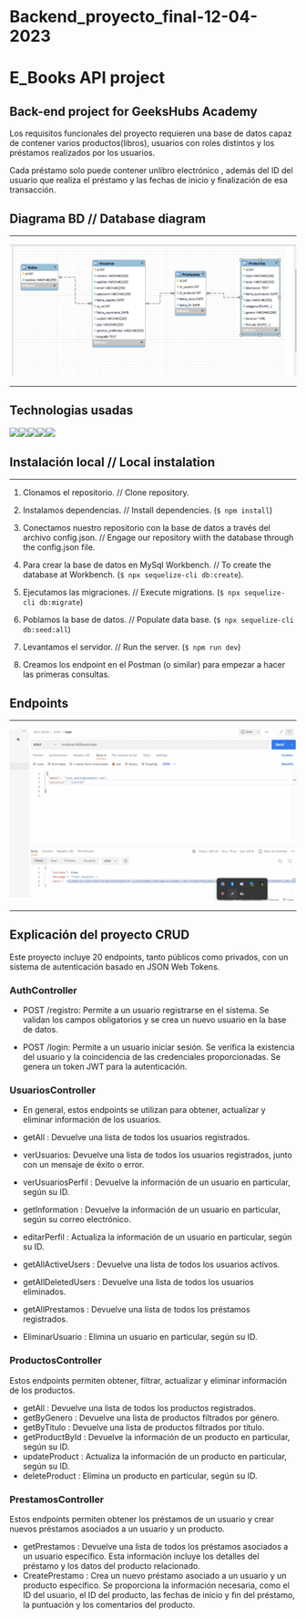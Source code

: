 # Backend_proyecto_final-12-04-2023

# E_Books API project

## Back-end project for GeeksHubs Academy


Los requisitos funcionales del proyecto requieren una base de datos capaz de contener varios productos(libros), usuarios con roles distintos y los préstamos realizados por los usuarios.

Cada préstamo solo puede contener unlibro electrónico , además del ID del usuario que realiza el préstamo y las fechas de inicio y finalización de esa transacción.

 ## Diagrama BD // Database diagram

---

!['imagen-db'](/images/Screenshot_129.png)

---

## Technologias usadas

<img src="https://upload.wikimedia.org/wikipedia/commons/6/6a/JavaScript-logo.png" height="120"/><img src="https://miro.medium.com/max/560/1*hAAm71eC0mIg3RIA6S4-DQ.png" height="120"/><img src="https://thumbs.dreamstime.com/b/icono-logo-design-ui-o-ux-app-de-la-base-de-datos-sql-96841969.jpg" height="120"/><img src="https://cdn.buttercms.com/4XpulFfySpWyYTXuaVL2" height="100"/><img src="https://seeklogo.com/images/S/sequelize-logo-9A5075DB9F-seeklogo.com.png" height="120"/>

## Instalación local // Local instalation

---

1. Clonamos el repositorio. // Clone repository.
2. Instalamos dependencias. // Install dependencies. (` $ npm install `)
3. Conectamos nuestro repositorio con la base de datos a través del archivo config.json. // Engage our repository wiith the database through the config.json file.
4. Para crear la base de datos en MySql Workbench. // To create the database at Workbench. (``` $ npx sequelize-cli db:create ```).
5. Ejecutamos las migraciones. // Execute migrations. (``` $ npx sequelize-cli db:migrate ```) 
6. Poblamos la base de datos. // Populate data base. (``` $ npx sequelize-cli db:seed:all ```) 
7. Levantamos el servidor. // Run the server. (``` $ npm run dev ```)

8. Creamos los endpoint en el Postman (o similar) para empezar a hacer las primeras consultas. 
## Endpoints

---

!['imagen-db'](/images/ezgif-1-832880d820.gif)

---
## Explicación del proyecto CRUD


Este proyecto incluye 20 endpoints, tanto públicos como privados, con un sistema de autenticación basado en JSON Web Tokens.


### AuthController


*  POST /registro: Permite a un usuario registrarse en el sistema. Se validan los campos obligatorios y se crea un nuevo usuario en la base de datos.

 * POST /login: Permite a un usuario iniciar sesión. Se verifica la existencia del usuario y la coincidencia de las credenciales proporcionadas. Se genera un token JWT para la autenticación.

 ### UsuariosController

  * En general, estos endpoints se utilizan para obtener, actualizar y eliminar información de los usuarios.


 * getAll : Devuelve una lista de todos los usuarios registrados.
 * verUsuarios: Devuelve una lista de todos los usuarios registrados, junto con un mensaje de éxito o error.
  * verUsuariosPerfil : Devuelve la información de un usuario en particular, según su ID.
  * getInformation : Devuelve la información de un usuario en particular, según su correo electrónico.
  * editarPerfil : Actualiza la información de un usuario en particular, según su ID.
   * getAllActiveUsers : Devuelve una lista de todos los usuarios activos.
   * getAllDeletedUsers : Devuelve una lista de todos los usuarios eliminados.
   * getAllPrestamos : Devuelve una lista de todos los préstamos registrados.
   * EliminarUsuario : Elimina un usuario en particular, según su ID. 

### ProductosController

 Estos endpoints permiten obtener, filtrar, actualizar y eliminar información de los productos.

  * getAll : Devuelve una lista de todos los productos registrados.
  * getByGenero : Devuelve una lista de productos filtrados por género.
  * getByTitulo : Devuelve una lista de productos filtrados por título.
  * getProductById : Devuelve la información de un producto en particular, según su ID.
  * updateProduct : Actualiza la información de un producto en particular, según su ID.
  * deleteProduct : Elimina un producto en particular, según su ID.


  ### PrestamosController

  Estos endpoints permiten obtener los préstamos de un usuario y crear nuevos préstamos asociados a un usuario y un producto.

  * getPrestamos : Devuelve una lista de todos los préstamos asociados a un usuario específico. Esta información incluye los detalles del préstamo y los datos del producto relacionado.
  * CreatePrestamo : Crea un nuevo préstamo asociado a un usuario y un producto específico. Se proporciona la información necesaria, como el ID del usuario, el ID del producto, las fechas de inicio y fin del préstamo, la puntuación y los comentarios del producto.